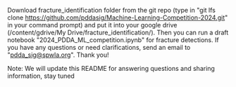 Download fracture_identification folder from the git repo (type in "git lfs clone https://github.com/pddasig/Machine-Learning-Competition-2024.git" in your command prompt) and put it into your google drive (/content/gdrive/My Drive/fracture_identification/). 
Then you can run a draft notebook "2024_PDDA_ML_competition.ipynb" for fracture detections.
If you have any questions or need clarifications, send an email to "pdda_sig@spwla.org". Thank you!

Note: We will update this README for answering questions and sharing information, stay tuned
